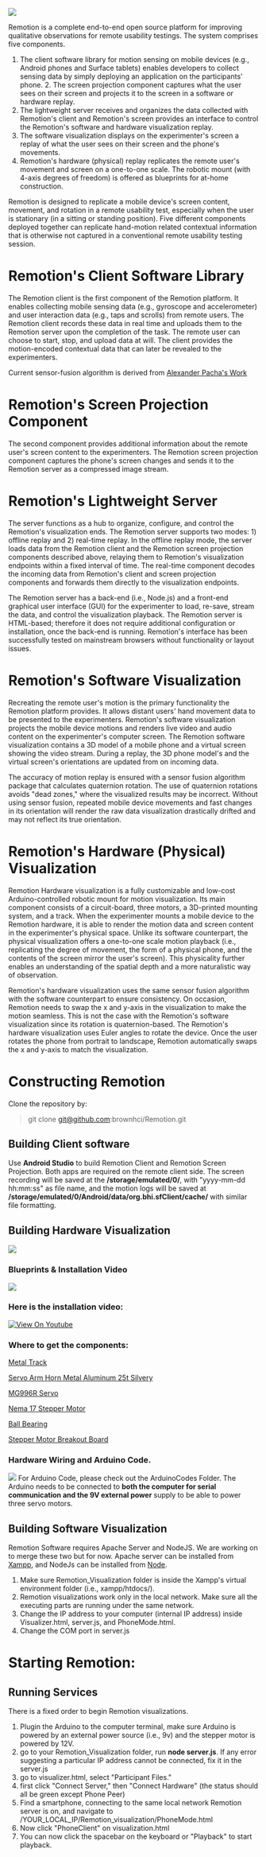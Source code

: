 ![](img/remotion.gif)

Remotion is a complete end-to-end open source platform for improving qualitative observations for remote usability testings. The system comprises five components.

1. The client software library for motion sensing on mobile devices (e.g., Android phones and Surface tablets) enables developers to collect sensing data by simply deploying an application on the participants' phone. 2. The screen projection component captures what the user sees on their screen and projects it to the screen in a software or hardware replay.
3. The lightweight server receives and organizes the data collected with Remotion's client and Remotion's screen provides an interface to control the Remotion's software and hardware visualization replay.
4. The software visualization displays on the experimenter's screen a replay of what the user sees on their screen and the phone's movements.
5. Remotion's hardware (physical) replay replicates the remote user's movement and screen on a one-to-one scale. The robotic mount (with 4-axis degrees of freedom) is offered as blueprints for at-home construction.

Remotion is designed to replicate a mobile device's screen content, movement, and rotation in a remote usability test, especially when the user is stationary (in a sitting or standing position). Five different components deployed together can replicate hand-motion related contextual information that is otherwise not captured in a conventional remote usability testing session.

# Remotion's Client Software Library
The Remotion client is the first component of the Remotion platform. It enables collecting mobile sensing data (e.g., gyroscope and accelerometer) and user interaction data (e.g., taps and scrolls) from remote users. The Remotion client records these data in real time and uploads them to the Remotion server upon the completion of the task. The remote user can choose to start, stop, and upload data at will. The client provides the motion-encoded contextual data that can later be revealed to the experimenters.

Current sensor-fusion algorithm is derived from [Alexander Pacha's Work](https://github.com/apacha/sensor-fusion-demo)
# Remotion's Screen Projection Component
The second component provides additional information about the remote user's screen content to the experimenters. The Remotion screen projection component captures the phone's screen changes and sends it to the Remotion server as a compressed image stream.

# Remotion's Lightweight Server
The server functions as a hub to organize, configure, and control the Remotion's visualization ends. The Remotion server supports two modes: 1) offline replay and 2) real-time replay. In the offline replay mode, the server loads data from the Remotion client and the Remotion screen projection components described above, relaying them to Remotion's visualization endpoints within a fixed interval of time. The real-time component decodes the incoming data from Remotion's client and screen projection components and forwards them directly to the visualization endpoints.

The Remotion server has a back-end (i.e., Node.js) and a front-end graphical user interface (GUI) for the experimenter to load, re-save, stream the data, and control the visualization playback. The Remotion server is HTML-based; therefore it does not require additional configuration or installation, once the back-end is running. Remotion's interface has been successfully tested on mainstream browsers without functionality or layout issues.

# Remotion's Software Visualization
Recreating the remote user's motion is the primary functionality the Remotion platform provides. It allows distant users' hand movement data to be presented to the experimenters. Remotion's software visualization projects the mobile device motions and renders live video and audio content on the experimenter's computer screen. The Remotion software visualization contains a 3D model of a mobile phone and a virtual screen showing the video stream. During a replay, the 3D phone model's and the virtual screen's orientations are updated from on incoming data. 

The accuracy of motion replay is ensured with a sensor fusion algorithm package that calculates quaternion rotation. The use of quaternion rotations avoids "dead zones," where the visualized results may be incorrect. Without using sensor fusion, repeated mobile device movements and fast changes in its orientation will render the raw data visualization drastically drifted and may not reflect its true orientation.

# Remotion's Hardware (Physical) Visualization
Remotion Hardware visualization is a fully customizable and low-cost Arduino-controlled robotic mount for motion visualization. Its main component consists of a circuit-board, three motors, a 3D-printed mounting system, and a track. When the experimenter mounts a mobile device to the Remotion hardware, it is able to render the motion data and screen content in the experimenter's physical space. Unlike its software counterpart, the physical visualization offers a one-to-one scale motion playback (i.e., replicating the degree of movement, the form of a physical phone, and the contents of the screen mirror the user's screen). This physicality further enables an understanding of the spatial depth and a more naturalistic way of observation.

Remotion's hardware visualization uses the same sensor fusion algorithm with the software counterpart to ensure consistency. On occasion, Remotion needs to swap the x and y-axis in the visualization to make the motion seamless. This is not the case with the Remotion's software visualization since its rotation is quaternion-based. The Remotion's hardware visualization uses Euler angles to rotate the device. Once the user rotates the phone from portrait to landscape, Remotion automatically swaps the x and y-axis to match the visualization.

# Constructing Remotion 
Clone the repository by:
> git clone git@github.com:brownhci/Remotion.git
## Building Client software
Use **Android Studio** to build Remotion Client and Remotion Screen Projection. Both apps are required on the remote client side. The screen recording will be saved at the **/storage/emulated/0/**, with "yyyy-mm-dd hh:mm:ss" as file name, and the motion logs will be saved at **/storage/emulated/0/Android/data/org.bhi.sfClient/cache/** with similar file formatting. 

## Building Hardware Visualization
![](https://github.com/brownhci/Remotion/blob/master/img/Blueprint_1.jpg)

### Blueprints & Installation Video
![](https://github.com/brownhci/Remotion/blob/master/img/Blueprint_2.jpg)

### Here is the installation video:
[![View On Youtube](https://img.youtube.com/vi/tM0cK9_nD2s/0.jpg)](https://www.youtube.com/watch?v=tM0cK9_nD2s)

### Where to get the components:
  [Metal Track](https://www.amazon.com/gp/product/B07FDXHC8X/ref=oh_aui_detailpage_o00_s00?ie=UTF8&psc=1)
  
  [Servo Arm Horn Metal Aluminum 25t Silvery](https://www.amazon.com/gp/product/B00NOGMK3M/ref=oh_aui_search_detailpage?ie=UTF8&psc=1)
  
  [MG996R Servo](https://www.amazon.com/gp/product/B013II2ZSU/ref=oh_aui_search_detailpage?ie=UTF8&psc=1)
  
  [Nema 17 Stepper Motor](https://www.amazon.com/gp/product/B01N30ISYC/ref=oh_aui_search_detailpage?ie=UTF8&psc=1)
  
  [Ball Bearing](https://www.adafruit.com/product/1178)
  
  [Stepper Motor Breakout Board](https://www.adafruit.com/product/3297)
  
### Hardware Wiring and Arduino Code.
![](https://github.com/brownhci/Remotion/blob/master/img/Remotion_hardwareSchematic.jpg)
For Arduino Code, please check out the ArduinoCodes Folder. The Arduino needs to be connected to **both the computer for serial communication and the 9V external power** supply to be able to power three servo motors.

## Building Software Visualization
Remotion Software requires Apache Server and NodeJS. We are working on to merge these two but for now. Apache server can be installed from [Xampp](https://www.apachefriends.org/index.html), and NodeJs can be installed from [Node](https://nodejs.org/en/). 

1. Make sure Remotion_Visualization folder is inside the Xampp's virtual environment folder (i.e., xampp/htdocs/).
2. Remotion visualizations work only in the local network. Make sure all the executing parts are running under the same network.
3. Change the IP address to your computer (internal IP address) inside Visualizer.html, server.js, and PhoneMode.html.
4. Change the COM port in server.js

# Starting Remotion:
## Running Services
There is a fixed order to begin Remotion visualizations.
1. Plugin the Arduino to the computer terminal, make sure Arduino is powered by an external power source (i.e., 9v) and the stepper motor is powered by 12V.
2. go to your Remotion_Visualization folder, run **node server.js**. If any error suggesting a particular IP address cannot be connected, fix it in the server.js
3. go to visualizer.html, select "Participant Files."
4. first click "Connect Server," then "Connect Hardware" (the status should all be green except Phone Peer)
5. Find a smartphone, connecting to the same local network Remotion server is on, and navigate to /YOUR_LOCAL_IP/Remotion_visualization/PhoneMode.html
6. Now click "PhoneClient" on visualization.html
7. You can now click the spacebar on the keyboard or "Playback" to start playback.

